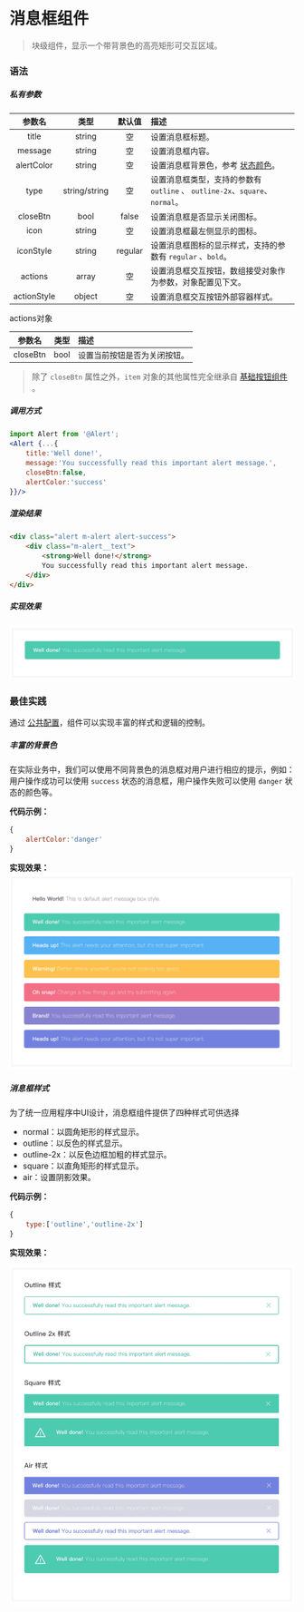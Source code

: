 # 消息框组件
> 块级组件，显示一个带背景色的高亮矩形可交互区域。

### 语法
##### 私有参数

| 参数名 | 类型 | 默认值 | 描述
| :-: | :-: | :-: | :- |
| title | string | 空 | 设置消息框标题。|
| message | string | 空 | 设置消息框内容。|
| alertColor | string | 空 | 设置消息框背景色，参考 [状态颜色](../../ch1/stateColor.md)。|
| type | string/string | 空 | 设置消息框类型，支持的参数有 `outline` 、 `outline-2x`、`square`、`normal`。|
| closeBtn | bool | false | 设置消息框是否显示关闭图标。|
| icon | string | 空 | 设置消息框最左侧显示的图标。|
| iconStyle | string | regular | 设置消息框图标的显示样式，支持的参数有 `regular` 、`bold`。|
| actions | array | 空 | 设置消息框交互按钮，数组接受对象作为参数，对象配置见下文。|
| actionStyle | object | 空 | 设置消息框交互按钮外部容器样式。|

actions对象

| 参数名 | 类型  | 描述
| :-: | :-: | :- | 
| closeBtn | bool | 设置当前按钮是否为关闭按钮。|
>除了 `closeBtn` 属性之外，`item` 对象的其他属性完全继承自 [基础按钮组件](../button/baseButton.md) 。

##### 调用方式
``` jsx
import Alert from '@Alert';
<Alert {...{
    title:'Well done!',
    message:'You successfully read this important alert message.',
    closeBtn:false,
    alertColor:'success'
}}/>
```
##### 渲染结果
``` html
<div class="alert m-alert alert-success">
    <div class="m-alert__text">
        <strong>Well done!</strong> 
        You successfully read this important alert message.
    </div>
</div>
```

##### 实现效果
![](./_image/2018-06-22-11-06-15.jpg)

### 最佳实践
通过 [公共配置](../ch1/public.md)，组件可以实现丰富的样式和逻辑的控制。

##### 丰富的背景色
在实际业务中，我们可以使用不同背景色的消息框对用户进行相应的提示，例如：用户操作成功可以使用 `success` 状态的消息框，用户操作失败可以使用 `danger` 状态的颜色等。

 **代码示例：**
```js
{
    alertColor:'danger'
}
```

**实现效果：**
![](./_image/2018-06-22-11-16-59.jpg)

##### 消息框样式
为了统一应用程序中UI设计，消息框组件提供了四种样式可供选择
-  normal：以圆角矩形的样式显示。
- outline：以反色的样式显示。
- outline-2x：以反色边框加粗的样式显示。
- square：以直角矩形的样式显示。
- air：设置阴影效果。


 **代码示例：**
```js
{
    type:['outline','outline-2x']
}
```

**实现效果：**

![](./_image/2018-06-22-11-23-54.jpg)
